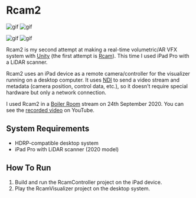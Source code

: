 Rcam2
=====

![gif](https://i.imgur.com/vdjkRG1.gif)
![gif](https://i.imgur.com/zUxXjbz.gif)

![gif](https://i.imgur.com/sqCRth4.gif)
![gif](https://i.imgur.com/t7tEp61.gif)

<!--4567890123456789012345678901234567890123456789012345678901234567890123456-->

Rcam2 is my second attempt at making a real-time volumetric/AR VFX system with
[Unity] (the first attempt is [Rcam]). This time I used iPad Pro with a LiDAR
scanner.

[Unity]: https://unity.com/
[Rcam]: https://github.com/keijiro/Rcam

Rcam2 uses an iPad device as a remote camera/controller for the visualizer
running on a desktop computer. It uses [NDI] to send a video stream and
metadata (camera position, control data, etc.), so it doesn't require special
hardware but only a network connection.

[NDI]: https://www.ndi.tv/

I used Rcam2 in a [Boiler Room] stream on 24th September 2020. You can see the
[recorded video] on YouTube.

[Boiler Room]: https://boilerroom.tv/
[recorded video]: https://youtu.be/ANVNNxid2to

System Requirements
-------------------

- HDRP-compatible desktop system
- iPad Pro with LiDAR scanner (2020 model)

How To Run
----------

1. Build and run the RcamController project on the iPad device.
1. Play the RcamVisualizer project on the desktop system.
